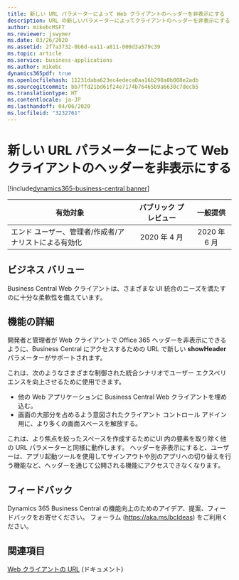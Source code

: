 ```yaml
---
title: 新しい URL パラメーターによって Web クライアントのヘッダーを非表示にする
description: URL の新しいパラメーターによってクライアントのヘッダーを非表示にする
author: mikebcMSFT
ms.reviewer: jswymer
ms.date: 03/26/2020
ms.assetid: 2f7a3732-0b6d-ea11-a811-000d3a579c39
ms.topic: article
ms.service: business-applications
ms.author: mikebc
dynamics365pdf: true
ms.openlocfilehash: 11231daba623ec4edeca0aa16b290a0b008e2adb
ms.sourcegitcommit: bb7ffd21bd61f24e7174b76465b9a6630c7decb5
ms.translationtype: HT
ms.contentlocale: ja-JP
ms.lasthandoff: 04/06/2020
ms.locfileid: "3232761"
---
```

# <a name="new-url-parameter-hides-web-client-header"></a>新しい URL パラメーターによって Web クライアントのヘッダーを非表示にする
[!include[dynamics365-business-central banner](../includes/dynamics365-business-central.md)]

| 有効対象    |  パブリック プレビュー | 一般提供 | 
| ---------- | :----------: |:----------: |
|エンド ユーザー、管理者/作成者/アナリストによる有効化|2020 年 4 月| 2020 年 6 月|


## <a name="business-value"></a>ビジネス バリュー
<!-- bv start -->
Business Central Web クライアントは、さまざまな UI 統合のニーズを満たすのに十分な柔軟性を備えています。
<!-- bv end -->



## <a name="feature-details"></a>機能の詳細
<!--feature detail start -->
開発者と管理者が Web クライアントで Office 365 ヘッダーを非表示にできるように、Business Central にアクセスするための URL で新しい **showHeader** パラメーターがサポートされます。

これは、次のようなさまざまな制御された統合シナリオでユーザー エクスペリエンスを向上させるために使用できます。

- 他の Web アプリケーションに Business Central Web クライアントを埋め込む。
- 画面の大部分を占めるよう意図されたクライアント コントロール アドイン用に、より多くの画面スペースを解放する。

これは、より焦点を絞ったスペースを作成するためにUI 内の要素を取り除く他の URL パラメーターと同様に動作します。 ヘッダーを非表示にすると、ユーザーは、アプリ起動ツールを使用してサインアウトや別のアプリへの切り替えを行う機能など、ヘッダーを通じて公開される機能にアクセスできなくなります。
<!--feature detail end -->






## <a name="tell-us-what-you-think"></a>フィードバック
Dynamics 365 Business Central の機能向上のためのアイデア、提案、フィードバックをお寄せください。 フォーラム (https://aka.ms/bcIdeas) をご利用ください。




## <a name="see-also"></a>関連項目


<!--docs start-->
[Web クライアントの URL](https://docs.microsoft.com/dynamics365/business-central/dev-itpro/developer/devenv-web-client-urls) (ドキュメント)
<!--docs end-->

